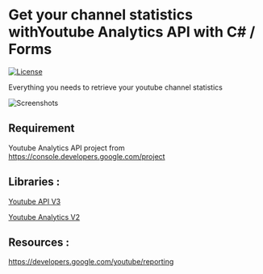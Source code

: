 # Get your channel statistics withYoutube Analytics API with C# / Forms
[![License](https://img.shields.io/badge/license-MIT-blue.svg)](https://opensource.org/licenses/MIT)

 Everything you needs to retrieve your youtube channel statistics
 

 ![Screenshots](https://www.araclouds.com/wp-content/uploads/2020/10/AraClouds_Tutoriel_Youtube_Analytics_API_vxpM0g77Ke.jpg)

 ## Requirement

 Youtube Analytics API project from https://console.developers.google.com/project

 ## Libraries :

 [Youtube API V3](https://www.nuget.org/packages/google.apis.youtube.v3/)

 [Youtube Analytics V2](https://www.nuget.org/packages/Google.Apis.YouTubeAnalytics.v2/1.49.0.2113)

 ## Resources : 

 https://developers.google.com/youtube/reporting